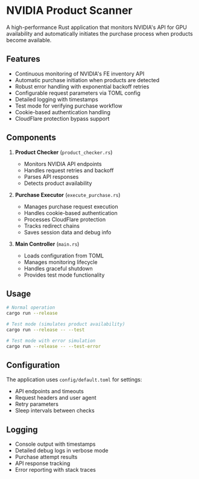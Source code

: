 # NVIDIA Product Scanner

A high-performance Rust application that monitors NVIDIA's API for GPU availability and automatically initiates the purchase process when products become available.

## Features

- Continuous monitoring of NVIDIA's FE inventory API
- Automatic purchase initiation when products are detected
- Robust error handling with exponential backoff retries
- Configurable request parameters via TOML config
- Detailed logging with timestamps
- Test mode for verifying purchase workflow
- Cookie-based authentication handling
- CloudFlare protection bypass support

## Components

1. **Product Checker** (`product_checker.rs`)
   - Monitors NVIDIA API endpoints
   - Handles request retries and backoff
   - Parses API responses
   - Detects product availability

2. **Purchase Executor** (`execute_purchase.rs`)
   - Manages purchase request execution
   - Handles cookie-based authentication
   - Processes CloudFlare protection
   - Tracks redirect chains
   - Saves session data and debug info

3. **Main Controller** (`main.rs`)
   - Loads configuration from TOML
   - Manages monitoring lifecycle
   - Handles graceful shutdown
   - Provides test mode functionality

## Usage

```bash
# Normal operation
cargo run --release

# Test mode (simulates product availability)
cargo run --release -- --test

# Test mode with error simulation
cargo run --release -- --test-error
```

## Configuration

The application uses `config/default.toml` for settings:
- API endpoints and timeouts
- Request headers and user agent
- Retry parameters
- Sleep intervals between checks

## Logging

- Console output with timestamps
- Detailed debug logs in verbose mode
- Purchase attempt results
- API response tracking
- Error reporting with stack traces
